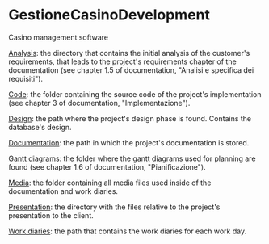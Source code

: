 # GestioneCasinoDevelopment 
Casino management software

[Analysis](analysis): the directory that contains the initial analysis of the customer's requirements, that leads to the project's requirements chapter of the documentation (see chapter 1.5 of documentation, "Analisi e specifica dei requisiti").

[Code](code): the folder containing the source code of the project's implementation (see chapter 3 of documentation, "Implementazione").

[Design](design): the path where the project's design phase is found. Contains the database's design.

[Documentation](documentation): the path in which the project's documentation is stored.

[Gantt diagrams](gantt%20diagrams): the folder where the gantt diagrams used for planning are found (see chapter 1.6 of documentation, "Pianificazione").

[Media](media): the folder containing all media files used inside of the documentation and work diaries.

[Presentation](presentation): the directory with the files relative to the project's presentation to the client.

[Work diaries](work%20diaries): the path that contains the work diaries for each work day.
